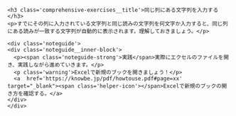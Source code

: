 ```custom-contents<h3 class='comprehensive-exercises__title'>同じ列にある文字列を入力する</h3>
<p>すでにその列に入力されている文字列と同じ読みの文字列を何文字か入力すると、同じ列にある読みが一致する文字列が自動的に表示されます。理解しておきましょう。</p><div class='noteguide'><div class='noteguide__inner-block'>  <p><span class='noteguide-strong'>実践</span>実際にエクセルのファイルを開き、実践しながら進めていきます。</p>  <p class='warning'>Excelで新規のブックを開きましょう！</p>  <a  href='https://knowbe.jp/pdf/howtouse.pdf#page=xx' target="_blank"><span class='helper-icon'></span>Excelで新規のブックの開き方を確認する。</a></div></div>```
